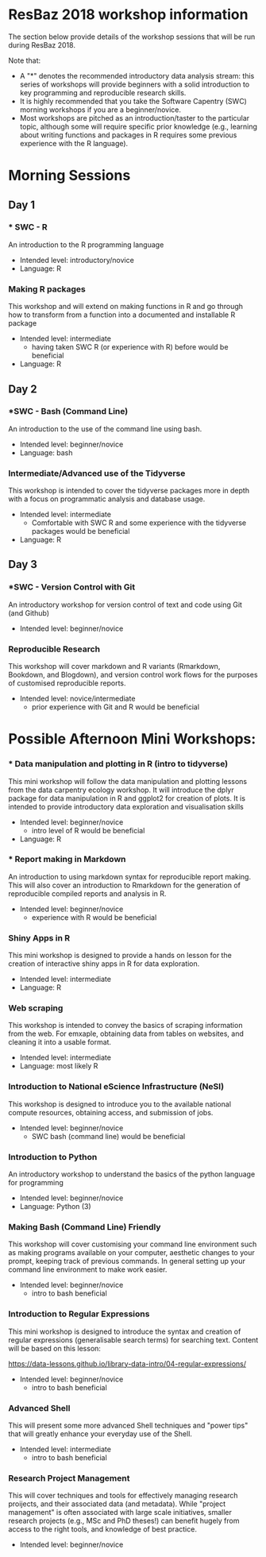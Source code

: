 # ResBaz 2018 workshop information

The section below provide details of the workshop sessions that will be run during ResBaz 2018.

Note that:
- A "\*" denotes the recommended introductory data analysis stream: this series of workshops will provide beginners with a solid introduction to key programming and reproducible research skills.
- It is highly recommended that you take the Software Capentry (SWC) morning workshops if you are a beginner/novice.
- Most workshops are pitched as an introduction/taster to the particular topic, although some will require specific prior knowledge (e.g., learning about writing functions and packages in R requires some previous experience with the R language).

# Morning Sessions

## Day 1

### \* SWC  - R

An introduction to the R programming language

- Intended level: introductory/novice
- Language: R

### Making R packages

This workshop and will extend on making functions in R and go through how to transform from a function into a documented and installable R package

- Intended level: intermediate
    - having taken SWC R (or experience with R) before would be beneficial
- Language: R


## Day 2

### *SWC - Bash  (Command Line)
An introduction to the use of the command line using bash.

- Intended level: beginner/novice
- Language: bash

### Intermediate/Advanced use of the Tidyverse

This workshop is intended to cover the tidyverse packages more in depth with a focus on programmatic analysis and database usage.

- Intended level: intermediate 
    - Comfortable with SWC R and some experience with the tidyverse packages would be beneficial
- Language: R


## Day 3


### *SWC - Version Control with Git

An introductory workshop for version control of text and code using Git (and Github)

- Intended level: beginner/novice

### Reproducible Research

This workshop will cover markdown and R variants (Rmarkdown, Bookdown, and Blogdown), and version control work flows for the purposes of customised reproducible reports. 

- Intended level: novice/intermediate 
    - prior experience with Git and R would be beneficial


# Possible Afternoon Mini Workshops:

### * Data manipulation and plotting in R (intro to tidyverse)

This mini workshop will follow the data manipulation and plotting lessons from the data carpentry ecology workshop. It will introduce the dplyr package for data manipulation in R and ggplot2 for creation of plots. It is intended to provide introductory data exploration and visualisation skills

- Intended level: beginner/novice 
    - intro level of R would be beneficial
- Language: R

### * Report making in Markdown

An introduction to using markdown syntax for reproducible report making. This will also cover an introduction to Rmarkdown for the generation of reproducible compiled reports and analysis in R.

- Intended level: beginner/novice
    - experience with R would be beneficial

### Shiny Apps in R

This mini workshop is designed to provide a hands on lesson for the creation of interactive shiny apps in R for data exploration.

- Intended level: intermediate
- Language: R


### Web scraping

This workshop is intended to convey the basics of scraping information from the web.  For emxaple, obtaining data from tables on websites, and cleaning it into a usable format.

- Intended level: intermediate
- Language: most likely R


### Introduction to National eScience Infrastructure (NeSI)

This workshop is designed to introduce you to the available national compute resources, obtaining access, and submission of jobs.

- Intended level: beginner/novice 
    - SWC bash (command line) would be beneficial
      
### Introduction to Python

An introductory workshop to understand the basics of the python language for programming

- Intended level: beginner/novice
- Language: Python (3)


### Making Bash (Command Line) Friendly

This workshop will cover customising your command line environment such as making programs available on your computer, aesthetic changes to your prompt, keeping track of previous commands. In general setting up your command line environment to make work easier.

- Intended level: beginner/novice 
    - intro to bash beneficial

### Introduction to Regular Expressions

This mini workshop is designed to introduce the syntax and creation of regular expressions (generalisable search terms) for searching text. Content will be based on this lesson:

https://data-lessons.github.io/library-data-intro/04-regular-expressions/

- Intended level: beginner/novice
    - intro to bash beneficial

### Advanced Shell

This will present some more advanced Shell techniques and "power tips" that will greatly enhance your everyday use of the Shell.

- Intended level: intermediate
    - intro to bash beneficial
    
### Research Project Management

This will cover techniques and tools for effectively managing research proijects, and their associated data (and metadata).  While "project management" is often associated with large scale initiatives, smaller research projects (e.g., MSc and PhD theses!) can benefit hugely from access to the right tools, and knowledge of best practice.

- Intended level: beginner/novice

